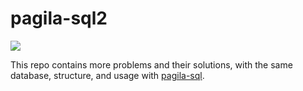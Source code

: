 # pagila-sql2
[![](https://github.com/RuiZhangg/pagila-sql2/workflows/tests/badge.svg)](https://github.com/RuiZhangg/pagila-sql2/actions?query=workflow%3Atests)

This repo contains more problems and their solutions, with the same database, structure, and usage with [pagila-sql](https://github.com/RuiZhangg/pagila-sql).
